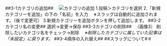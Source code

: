 ##3-1カテゴリの追加##
　![カテゴリの追加](https://github.com/wckansai2016/wordpress-document/blob/gh-pages/2.toukou/images/category-1.png)
1.投稿＞カテゴリを選択
2.「新規カテゴリーを追加」の下の「名前」を入力
　※スラッグは自動的に追加されます。（後で変更可）
3.新規カテゴリーを追加ボタンを押して追加します。
##3-2カテゴリ名の変更##
選択→変更→保存
##3-3カテゴリの削除##
　（画像3）
削除したいカテゴリ名をチェック→削除
　*※削除したカテゴリに属していた記事は「未設定」に戻ります。*
##3-4順序の入れ替え##
##スラッグについて#＃